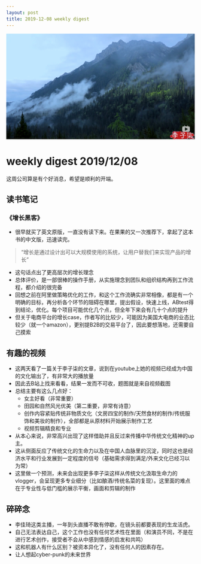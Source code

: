 ```yaml
---
layout: post
title: 2019-12-08 weekly digest
---
```

![题图](https://raw.githubusercontent.com/daoism-kk/blog_pic/master/%E6%9D%8E%E5%AD%90%E6%9F%92.png)
# weekly digest 2019/12/08
这周公司算是有个好消息，希望是顺利的开端。

## 读书笔记

### 《增长黑客》
* 很早就买了英文原版，一直没有读下来。在果果的又一次推荐下，拿起了这本书的中文版，迅速读完。

> “增长是通过设计出可以大规模使用的系统，让用户替我们来实现产品的增长” 

* 这句话点出了更高层次的增长理念
* 总体评价，是一部很棒的操作手册，从实施理念到团队和组织结构再到工作流程，都介绍的很完备
* 回想之前在阿里做策略优化的工作，和这个工作流确实非常相像，都是有一个明确的目标，再分析各个环节的阻碍在哪里，提出假设，快速上线，ABtest得到结论，优化。每个项目可能优化几个点，但全年下来会有几十个点的提升
* 但关于电商平台的增长case，作者写的比较少，可能因为美国大电商的业态比较少（就一个amazon），更别提B2B的交易平台了，因此要想落地，还需要自己摸索

## 有趣的视频
* 这两天看了一篇关于李子柒的文章，说到在youtube上她的视频已经成为中国的文化输出了，有非常大的播放量
* 因此去B站上找来看看，结果一发而不可收，题图就是来自视频截图
* 总结主要有这么几点好：
	* 女主好看（非常重要）
	* 田园和自然风光优美（第二重要，非常有诗意）
	* 创作内容紧贴传统非物质文化（文房四宝的制作/天然食材的制作/传统服饰和美妆的制作），全部都是从原材料开始展示制作工艺
	* 视频剪辑精良和专业
* 从本心来说，非常高兴出现了这样借助并且反过来传播中华传统文化精神的up主。
* 这从侧面反应了传统文化的生命力以及在中国人血脉里的沉淀，同时这也是经济水平和行业发展到一定程度的信号（基础需求得到满足/外来文化已经习以为常）
* 这里做一个预测，未来会出现更多李子柒这样从传统文化汲取生命力的vlogger，会呈现更多专业细分（比如酿酒/传统名菜的复现）。这里面的难点在于专业性与低门槛的展示平衡，画面和剪辑的制作

## 碎碎念
* 李佳琦这类主播，一年到头直播不敢有停歇，在镜头前都要表现的生龙活虎。
* 自己无法表达自己，这个工作也没有任何艺术性在里面（和演员不同，不是在进行艺术创作，接受者不会从中感到情感的启发和共鸣）
* 这和机器人有什么区别？被资本异化了，没有任何人的因素存在。
* 让人想起cyber-punk的未来世界


